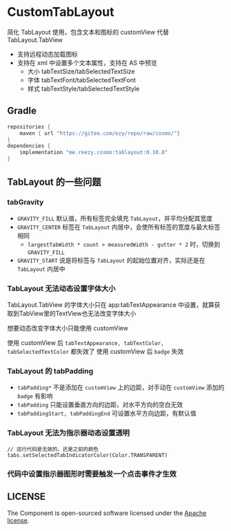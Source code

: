 # CustomTabLayout

简化 TabLayout 使用，包含文本和图标的 customView 代替 TabLayout.TabView


- 支持远程动态加载图标
- 支持在 xml 中设置多个文本属性，支持在 AS 中预览
  - 大小 tabTextSize/tabSelectedTextSize
  - 字体 tabTextFont/tabSelectedTextFont
  - 样式 tabTextStyle/tabSelectedTextStyle


## Gradle

``` groovy
repositories {
    maven { url "https://gitee.com/ezy/repo/raw/cosmo/"}
}
dependencies {
    implementation "me.reezy.cosmo:tablayout:0.10.8"
}
```

## TabLayout 的一些问题

### tabGravity

- `GRAVITY_FILL` 默认值，所有标签完全填充 `TabLayout`，并平均分配其宽度
- `GRAVITY_CENTER` 标签在 `TabLayout` 内居中，会使所有标签的宽度与最大标签相同
  - `largestTabWidth * count > measuredWidth - gutter * 2` 时，切换到 `GRAVITY_FILL`
- `GRAVITY_START` 说是将标签与 `TabLayout` 的起始位置对齐，实际还是在 `TabLayout` 内居中


### TabLayout 无法动态设置字体大小

TabLayout.TabView 的字体大小只在 app:tabTextAppearance 中设置，就算获取到TabView里的TextView也无法改变字体大小

想要动态改变字体大小只能使用 customView

使用 customView 后 `tabTextAppearance, tabTextColor, tabSelectedTextColor` 都失效了
使用 customView 后 `badge` 失效


### TabLayout 的 tabPadding

- `tabPadding*` 不是添加在 `customView` 上的边距，对手动在 `customView` 添加的 `badge` 有影响
- `tabPadding` 只能设置垂直方向的边距，对水平方向的空白无效
- `tabPaddingStart, tabPaddingEnd` 可设置水平方向边距，有默认值

###  TabLayout 无法为指示器动态设置透明

```
// 这行代码是无效的，还是之前的颜色
tabs.setSelectedTabIndicatorColor(Color.TRANSPARENT)
```

### 代码中设置指示器图形时需要触发一个点击事件才生效

## LICENSE

The Component is open-sourced software licensed under the [Apache license](LICENSE).
